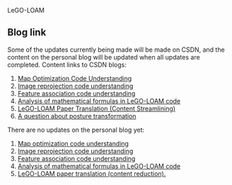 LeGO-LOAM 

## Blog link

Some of the updates currently being made will be made on CSDN, and the content on the personal blog will be updated when all updates are completed. Content links to CSDN blogs:

1. [Map Optimization Code Understanding](https://blog.csdn.net/wykxwyc/article/details/98316127)
2. [Image reprojection code understanding](https://blog.csdn.net/wykxwyc/article/details/98317100)
3. [Feature association code understanding](https://blog.csdn.net/wykxwyc/article/details/98317544)
4. [Analysis of mathematical formulas in LeGO-LOAM code](https://blog.csdn.net/wykxwyc/article/details/98318294)
5. [LeGO-LOAM Paper Translation (Content Streamlining)](https://blog.csdn.net/wykxwyc/article/details/89605721)
6. [A question about posture transformation](https://blog.csdn.net/wykxwyc/article/details/101712524)

There are no updates on the personal blog yet:

1. [Map optimization code understanding](https://wykxwyc.github.io/2019/01/21/LeGO-LOAM-code-review-mapOptmization/)
2. [Image reprojection code understanding](https://wykxwyc.github.io/2019/01/23/LeGO-LOAM-code-review-imageProjection/)
3. [Feature association code understanding](https://wykxwyc.github.io/2019/01/24/LeGO-LOAM-code-review-featureAssociation/)
4. [Analysis of mathematical formulas in LeGO-LOAM code](https://wykxwyc.github.io/2019/08/01/The-Math-Formula-in-LeGO-LOAM/)
5. [LeGO-LOAM paper translation (content reduction).](https://wykxwyc.github.io/2019/04/26/LeGO-LOAM-Paper-Traslation-and-Summary/)
